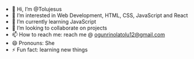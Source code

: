 - 👋 Hi, I’m @Tolujesus
- 👀 I’m interested in Web Development, HTML, CSS, JavaScript and React
- 🌱 I’m currently learning JavaScript
- 💞️ I’m looking to collaborate on projects
- 📫 How to reach me: reach me @ ogunrinolatolu12@gmail.com
- 😄 Pronouns: She
- ⚡ Fun fact: learning new things

<!---
Tolujesus/Tolujesus is a ✨ special ✨ repository because its `README.md` (this file) appears on your GitHub profile.
You can click the Preview link to take a look at your changes.
--->
